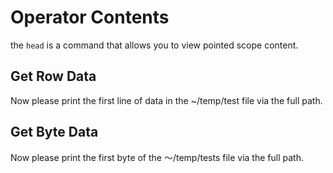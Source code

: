 # Operator Contents
the `head` is a command that allows you to view pointed scope content.

## Get Row Data

Now please print the first line of data in the ~/temp/test file via the full path.

## Get Byte Data

Now please print the first byte of the ～/temp/tests file via the full path.